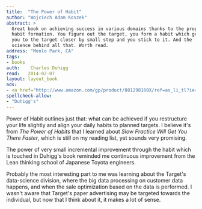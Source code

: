 ```yaml
---
title:	"The Power of Habit"
author: "Wojciech Adam Koszek"
abstract: >
  Great book on achieving success in various domains thanks to the proper
  habit formation. You figure out the target, you form a habit which gets
  you to the target closer by small step and you stick to it. And the
  science behind all that. Worth read.
address: "Menlo Park, CA"
tags:
- books
auth:	 Charles Duhigg
read:	2014-02-07
layout: layout_book
ads:
- <a href="http://www.amazon.com/gp/product/081298160X/ref=as_li_tl?ie=UTF8&camp=1789&creative=390957&creativeASIN=081298160X&linkCode=as2&tag=wkoszek-20&linkId=DZDOIEYZRSHBF6DV"><img border="0" src="http://ws-na.amazon-adsystem.com/widgets/q?_encoding=UTF8&ASIN=081298160X&Format=_SL160_&ID=AsinImage&MarketPlace=US&ServiceVersion=20070822&WS=1&tag=wkoszek-20" ></a><img src="http://ir-na.amazon-adsystem.com/e/ir?t=wkoszek-20&l=as2&o=1&a=081298160X" width="1" height="1" border="0" alt="" style="border:none !important; margin:0px !important;" />
spellcheck-allow:
- "Duhigg's"
---
```

Power of Habit outlines just that: what can be achieved if you restructure
your life slightly and align your daily habits to planned targets. I believe
it's from *The Power of Habits* that I learned about *Slow Practice Will
Get You There Faster*, which is still on my reading list, yet sounds very
promising.

The power of very small incremental improvement through the habit which is
touched in Duhigg's book reminded me continuous improvement from the Lean
thinking school of Japanese Toyota engineers.

Probably the most interesting part to me was learning about the Target's
data-science division, where the big data processing on customer data
happens, and when the sale optimization based on the data is performed. I
wasn't aware that Target's paper advertising may be targeted towards the
individual, but now that I think about it, it makes a lot of sense.
